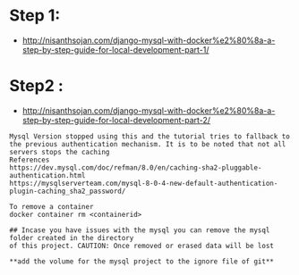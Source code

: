 # Step 1:
- http://nisanthsojan.com/django-mysql-with-docker%e2%80%8a-a-step-by-step-guide-for-local-development-part-1/


# Step2 :
- http://nisanthsojan.com/django-mysql-with-docker%e2%80%8a-a-step-by-step-guide-for-local-development-part-2/

``` Please follow the step and understand the  reason why we are using mysql_native_password
Mysql Version stopped using this and the tutorial tries to fallback to the previous authentication mechanism. It is to be noted that not all servers stops the caching 
References
https://dev.mysql.com/doc/refman/8.0/en/caching-sha2-pluggable-authentication.html
https://mysqlserverteam.com/mysql-8-0-4-new-default-authentication-plugin-caching_sha2_password/

To remove a container 
docker container rm <containerid>

## Incase you have issues with the mysql you can remove the mysql folder created in the directory
of this project. CAUTION: Once removed or erased data will be lost

**add the volume for the mysql project to the ignore file of git**

```
